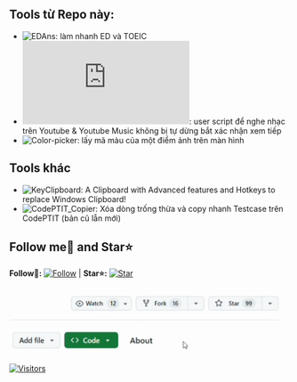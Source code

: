## Tools từ Repo này:
- ![EDAns](https://github.com/nvbangg/EDAns): làm nhanh ED và TOEIC
- ![YouTube-YTMusic-Nonstop.user](https://github.com/nvbangg/nvbangg-tools/blob/main/YouTube-YTMusic-Nonstop.user.js): user script để nghe nhạc trên Youtube & Youtube Music không bị tự dừng bắt xác nhận xem tiếp
- ![Color-picker](https://github.com/nvbangg/nvbangg-tools/blob/main/color_picker.ahk): lấy mã màu của một điểm ảnh trên màn hình

## Tools khác
- ![KeyClipboard](https://github.com/nvbangg/KeyClipboard): A Clipboard with Advanced features and Hotkeys to replace Windows Clipboard!
- ![CodePTIT_Copier](https://github.com/nvbangg/CodePTIT_Copier): Xóa dòng trống thừa và copy nhanh Testcase trên CodePTIT (bản cũ lẫn mới)


## Follow me👀 and Star⭐ 
 **Follow👀:** [![Follow](https://img.shields.io/github/followers/nvbangg?label=Follow&style=social)](https://github.com/nvbangg) | **Star⭐:** [![Star](https://img.shields.io/github/stars/nvbangg/nvbangg-tools?style=social)](https://github.com/nvbangg/nvbangg-tools)

![Gif](https://raw.githubusercontent.com/nvbangg/nvbangg/main/data/star_follow.gif)

[![Visitors](https://api.visitorbadge.io/api/visitors?path=https%3A%2F%2Fgithub.com%2Fnvbangg%2Fnvbangg-tools&countColor=%232ccce4)](https://visitorbadge.io/status?path=https%3A%2F%2Fgithub.com%2Fnvbangg%2Fnvbangg-tools)